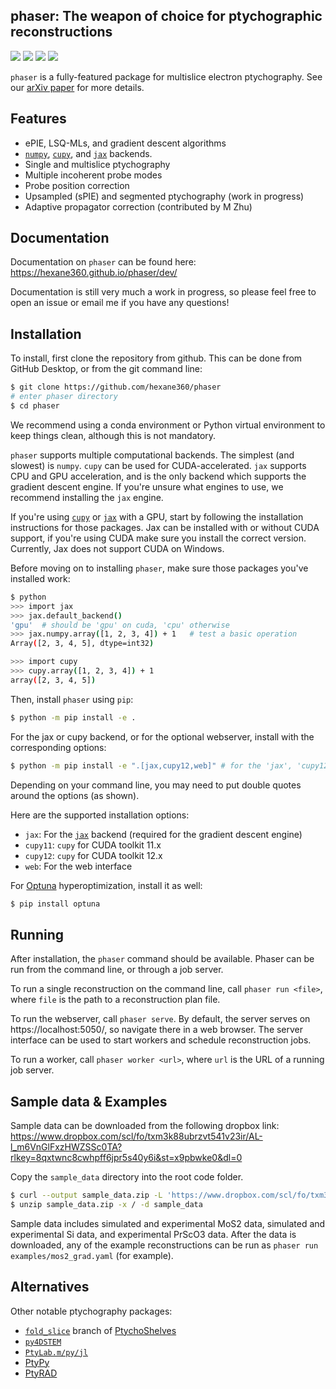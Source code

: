 phaser: The weapon of choice for ptychographic reconstructions
---
[![][ci-badge]][ci-url] [![][commit-badge]][commit-url] [![][docs-dev-badge]][docs-dev-url] [![][binder-badge]][binder-url]


`phaser` is a fully-featured package for multislice electron ptychography.
See our [arXiv paper](https://arxiv.org/abs/2505.14372) for more details.

## Features

- ePIE, LSQ-MLs, and gradient descent algorithms
- [`numpy`][numpy], [`cupy`][cupy], and [`jax`][jax] backends.
- Single and multislice ptychography
- Multiple incoherent probe modes
- Probe position correction
- Upsampled (sPIE) and segmented ptychography (work in progress)
- Adaptive propagator correction (contributed by M Zhu)

## Documentation

Documentation on `phaser` can be found here: https://hexane360.github.io/phaser/dev/

Documentation is still very much a work in progress, so please feel free to open an issue or email me if you have any questions!

## Installation

To install, first clone the repository from github.
This can be done from GitHub Desktop, or from the git command line:

```sh
$ git clone https://github.com/hexane360/phaser
# enter phaser directory
$ cd phaser
```

We recommend using a conda environment or Python virtual environment to keep things clean, although this is not mandatory.

`phaser` supports multiple computational backends. The simplest (and slowest) is `numpy`. `cupy` can be used for CUDA-accelerated. `jax` supports CPU and GPU acceleration, and is the only backend which supports the gradient descent engine.
If you're unsure what engines to use, we recommend installing the `jax` engine.

If you're using [`cupy`][cupy] or [`jax`][jax] with a GPU, start by following the installation instructions for those packages.
Jax can be installed with or without CUDA support, if you're using CUDA make sure you install the correct version. Currently, Jax does not support CUDA on Windows.

Before moving on to installing `phaser`, make sure those packages you've installed work:
```sh
$ python
>>> import jax
>>> jax.default_backend()
'gpu'  # should be 'gpu' on cuda, 'cpu' otherwise
>>> jax.numpy.array([1, 2, 3, 4]) + 1   # test a basic operation
Array([2, 3, 4, 5], dtype=int32)

>>> import cupy
>>> cupy.array([1, 2, 3, 4]) + 1
array([2, 3, 4, 5])
```

Then, install `phaser` using `pip`:

```sh
$ python -m pip install -e .
```

For the jax or cupy backend, or for the optional webserver, install with the corresponding options:

```sh
$ python -m pip install -e ".[jax,cupy12,web]" # for the 'jax', 'cupy12', and 'web' options
```

Depending on your command line, you may need to put double quotes around the options (as shown).

Here are the supported installation options:

- `jax`: For the [`jax`][jax] backend (required for the gradient descent engine)
- `cupy11`: `cupy` for CUDA toolkit 11.x
- `cupy12`: `cupy` for CUDA toolkit 12.x
- `web`: For the web interface

For [Optuna](https://optuna.org/) hyperoptimization, install it as well:

```sh
$ pip install optuna
```

## Running

After installation, the `phaser` command should be available. Phaser can be run from the command line, or through a job server.

To run a single reconstruction on the command line, call `phaser run <file>`, where `file` is the path to a reconstruction plan file.

To run the webserver, call `phaser serve`. By default, the server serves on https://localhost:5050/, so navigate there in a web browser. The server interface can be used to start workers and schedule reconstruction jobs.

To run a worker, call `phaser worker <url>`, where `url` is the URL of a running job server.

## Sample data & Examples

Sample data can be downloaded from the following dropbox link: https://www.dropbox.com/scl/fo/txm3k88ubrzvt541v23ir/AL-l_m6VnGlFxzHWZSSc0TA?rlkey=8qxtwnc8cwhpff6jpr5s40y6i&st=x9pbwke0&dl=0

Copy the `sample_data` directory into the root code folder.

```sh
$ curl --output sample_data.zip -L 'https://www.dropbox.com/scl/fo/txm3k88ubrzvt541v23ir/AL-l_m6VnGlFxzHWZSSc0TA?rlkey=8qxtwnc8cwhpff6jpr5s40y6i&st=x9pbwke0&dl=1'
$ unzip sample_data.zip -x / -d sample_data
```

Sample data includes simulated and experimental MoS2 data, simulated and experimental Si data, and experimental PrScO3 data.
After the data is downloaded, any of the example reconstructions can be run as `phaser run examples/mos2_grad.yaml` (for example).

## Alternatives

Other notable ptychography packages:

 - [`fold_slice`](https://github.com/yijiang1/fold_slice) branch of [PtychoShelves](https://www.psi.ch/en/sls/csaxs/software#coming-soon-ptychoshelves-a-versatile-high-level-framework-for-high-performance-analysis-of)
 - [`py4DSTEM`](https://github.com/py4dstem/py4DSTEM)
 - [`PtyLab.m/py/jl`](https://opg.optica.org/oe/fulltext.cfm?uri=oe-31-9-13763&id=529026)
 - [PtyPy](https://ptycho.github.io/ptypy/)
 - [PtyRAD](https://github.com/chiahao3/ptyrad)

[numpy]: https://numpy.org/
[cupy]: https://cupy.dev/
[jax]: https://docs.jax.dev/en/latest/

[ci-badge]: https://github.com/hexane360/phaser/workflows/Tests/badge.svg
[ci-url]: https://github.com/hexane360/phaser/actions/workflows/ci.yaml
[docs-dev-badge]: https://img.shields.io/badge/docs-dev-blue
[docs-dev-url]: https://hexane360.github.io/phaser/dev/
[commit-badge]: https://img.shields.io/github/last-commit/hexane360/phaser
[commit-url]: https://github.com/hexane360/phaser/commits
[binder-badge]: https://mybinder.org/badge_logo.svg
[binder-url]: https://mybinder.org/v2/gh/hexane360/phaser/HEAD
